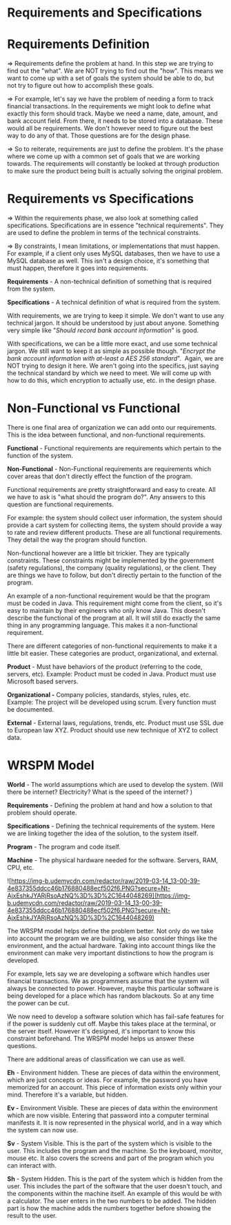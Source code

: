 # Requirements and Specifications

# **Requirements Definition**

⇒ Requirements define the problem at hand. In this step we are trying to find out the "what". We are NOT trying to find out the "how". This means we want to come up with a set of goals the system should be able to do, but not try to figure out how to accomplish these goals.

⇒ For example, let's say we have the problem of needing a form to track financial transactions. In the requirements we might look to define what exactly this form should track. Maybe we need a name, date, amount, and bank account field. From there, it needs to be stored into a database. These would all be requirements. We don't however need to figure out the best way to do any of that. Those questions are for the design phase.

⇒ So to reiterate, requirements are just to define the problem. It's the phase where we come up with a common set of goals that we are working towards. The requirements will constantly be looked at through production to make sure the product being built is actually solving the original problem.

# **Requirements vs Specifications**

⇒ Within the requirements phase, we also look at something called specifications. Specifications are in essence "technical requirements". They are used to define the problem in terms of the technical constraints.

⇒ By constraints, I mean limitations, or implementations that must happen. For example, if a client only uses MySQL databases, then we have to use a MySQL database as well. This isn't a design choice, it's something that must happen, therefore it goes into requirements.

**Requirements** - A non-technical definition of something that is required from the system.

**Specifications** - A technical definition of what is required from the system.

With requirements, we are trying to keep it simple. We don't want to use any technical jargon. It should be understood by just about anyone. Something very simple like "*Should record bank account information*" is good.

With specifications, we can be a little more exact, and use some technical jargon. We still want to keep it as simple as possible though. "*Encrypt the bank account information with at-least a AES 256 standard*".  Again, we are NOT trying to design it here. We aren't going into the specifics, just saying the technical standard by which we need to meet. We will come up with how to do this, which encryption to actually use, etc. in the design phase.

# **Non-Functional vs Functional**

There is one final area of organization we can add onto our requirements. This is the idea between functional, and non-functional requirements.

**Functional** - Functional requirements are requirements which pertain to the function of the system.

**Non-Functional** - Non-Functional requirements are requirements which cover areas that don't directly effect the function of the program.

Functional requirements are pretty straightforward and easy to create. All we have to ask is "what should the program do?". Any answers to this question are functional requirements.

For example: the system should collect user information, the system should provide a cart system for collecting items, the system should provide a way to rate and review different products. These are all functional requirements. They detail the way the program should function.

Non-functional however are a little bit trickier. They are typically constraints. These constraints might be implemented by the government (safety regulations), the company (quality regulations), or the client. They are things we have to follow, but don't directly pertain to the function of the program.

An example of a non-functional requirement would be that the program must be coded in Java. This requirement might come from the client, so it's easy to maintain by their engineers who only know Java. This doesn't describe the functional of the program at all. It will still do exactly the same thing in any programming language. This makes it a non-functional requirement.

There are different categories of non-functional requirements to make it a little bit easier. These categories are product, organizational, and external.

**Product** - Must have behaviors of the product (referring to the code, servers, etc). Example: Product must be coded in Java. Product must use Microsoft based servers.

**Organizational -** Company policies, standards, styles, rules, etc. Example: The project will be developed using scrum. Every function must be documented.

**External** - External laws, regulations, trends, etc. Product must use SSL due to European law XYZ. Product should use new technique of XYZ to collect data.

# **WRSPM Model**

**World** - The world assumptions which are used to develop the system. (Will there be internet? Electricity? What is the speed of the internet? )

**Requirements** - Defining the problem at hand and how a solution to that problem should operate.

**Specifications** - Defining the technical requirements of the system. Here we are linking together the idea of the solution, to the system itself.

**Program** - The program and code itself.

**Machine** - The physical hardware needed for the software. Servers, RAM, CPU, etc.

![https://img-b.udemycdn.com/redactor/raw/2019-03-14_13-00-39-4e837355ddcc46b176880488ecf502f6.PNG?secure=Nt-AjxEshkJYARjRsoAzNQ%3D%3D%2C1644048269](https://img-b.udemycdn.com/redactor/raw/2019-03-14_13-00-39-4e837355ddcc46b176880488ecf502f6.PNG?secure=Nt-AjxEshkJYARjRsoAzNQ%3D%3D%2C1644048269)

The WRSPM model helps define the problem better. Not only do we take into account the program we are building, we also consider things like the environment, and the actual hardware. Taking into account things like the environment can make very important distinctions to how the program is developed.

For example, lets say we are developing a software which handles user financial transactions. We as programmers assume that the system will always be connected to power. However, maybe this particular software is being developed for a place which has random blackouts. So at any time the power can be cut.

We now need to develop a software solution which has fail-safe features for if the power is suddenly cut off. Maybe this takes place at the terminal, or the server itself. However it's designed, it's important to know this constraint beforehand. The WRSPM model helps us answer these questions.

There are additional areas of classification we can use as well.

**Eh** - Environment hidden. These are pieces of data within the environment, which are just concepts or ideas. For example, the password you have memorized for an account. This piece of information exists only within your mind. Therefore it's a variable, but hidden.

**Ev -** Environment Visible. These are pieces of data within the environment which are now visible. Entering that password into a computer terminal manifests it. It is now represented in the physical world, and in a way which the system can now use.

**Sv** - System Visible. This is the part of the system which is visible to the user. This includes the program and the machine. So the keyboard, monitor, mouse etc. It also covers the screens and part of the program which you can interact with.

**Sh** - System Hidden. This is the part of the system which is hidden from the user. This includes the part of the software that the user doesn't touch, and the components within the machine itself. An example of this would be with a calculator. The user enters in the two numbers to be added. The hidden part is how the machine adds the numbers together before showing the result to the user.